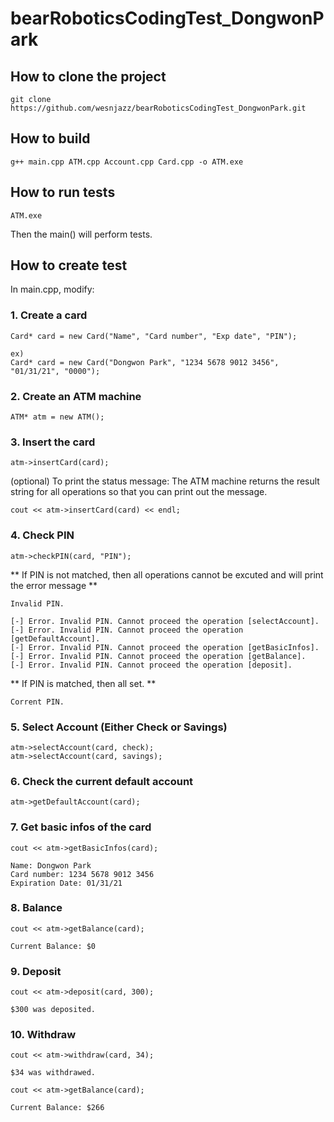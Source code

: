 # bearRoboticsCodingTest_DongwonPark

## How to clone the project
```
git clone https://github.com/wesnjazz/bearRoboticsCodingTest_DongwonPark.git
```

## How to build
```
g++ main.cpp ATM.cpp Account.cpp Card.cpp -o ATM.exe
```

## How to run tests
```
ATM.exe
```
Then the main() will perform tests.


## How to create test
In main.cpp, modify:
### 1. Create a card
```
Card* card = new Card("Name", "Card number", "Exp date", "PIN");

ex)
Card* card = new Card("Dongwon Park", "1234 5678 9012 3456", "01/31/21", "0000");
```
### 2. Create an ATM machine
```
ATM* atm = new ATM();
```
### 3. Insert the card
```
atm->insertCard(card);
```
(optional) To print the status message:
The ATM machine returns the result string for all operations so that you can print out the message.
```
cout << atm->insertCard(card) << endl;
```
### 4. Check PIN
```
atm->checkPIN(card, "PIN");
```
** If PIN is not matched, then all operations cannot be excuted and will print the error message **
```
Invalid PIN.

[-] Error. Invalid PIN. Cannot proceed the operation [selectAccount].
[-] Error. Invalid PIN. Cannot proceed the operation [getDefaultAccount].
[-] Error. Invalid PIN. Cannot proceed the operation [getBasicInfos].
[-] Error. Invalid PIN. Cannot proceed the operation [getBalance].
[-] Error. Invalid PIN. Cannot proceed the operation [deposit].
```
** If PIN is matched, then all set. **
```
Corrent PIN.
```

### 5. Select Account (Either Check or Savings)
```
atm->selectAccount(card, check);
atm->selectAccount(card, savings);
```

### 6. Check the current default account
```
atm->getDefaultAccount(card);
```

### 7. Get basic infos of the card
```
cout << atm->getBasicInfos(card);

Name: Dongwon Park
Card number: 1234 5678 9012 3456
Expiration Date: 01/31/21
```

### 8. Balance
```
cout << atm->getBalance(card);

Current Balance: $0
```

### 9. Deposit
```
cout << atm->deposit(card, 300);

$300 was deposited.
```

### 10. Withdraw
```
cout << atm->withdraw(card, 34);

$34 was withdrawed.

cout << atm->getBalance(card);

Current Balance: $266
```

